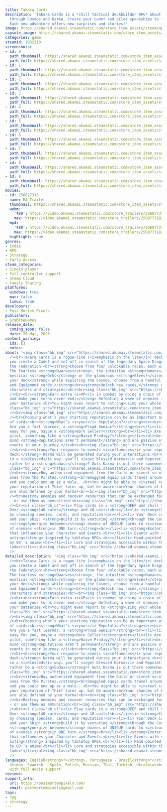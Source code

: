 ```yaml
---
title: Takara Cards
description: 'Takara Cards is a *chill tactical deckbuilder RPG* about adventuring
  through Cosmos and Karma. Create your cadet and pilot spaceships to find the Dragons:
  Each new adventure offers new surprises and stories!'
image: https://shared.akamai.steamstatic.com/store_item_assets/steam/apps/1932210/header.jpg?t=1730751312
capsule_image: https://shared.akamai.steamstatic.com/store_item_assets/steam/apps/1932210/capsule_231x87.jpg?t=1730751312
categories: game
steamid: 1932210
screenshots:
- id: 0
  path_thumbnail: https://shared.akamai.steamstatic.com/store_item_assets/steam/apps/1932210/ss_02750862b825307eadf4ddb398e3caed250e6123.600x338.jpg?t=1730751312
  path_full: https://shared.akamai.steamstatic.com/store_item_assets/steam/apps/1932210/ss_02750862b825307eadf4ddb398e3caed250e6123.1920x1080.jpg?t=1730751312
- id: 1
  path_thumbnail: https://shared.akamai.steamstatic.com/store_item_assets/steam/apps/1932210/ss_3f0ffebea9c3833ac6a0fc42b35a883dda93178b.600x338.jpg?t=1730751312
  path_full: https://shared.akamai.steamstatic.com/store_item_assets/steam/apps/1932210/ss_3f0ffebea9c3833ac6a0fc42b35a883dda93178b.1920x1080.jpg?t=1730751312
- id: 2
  path_thumbnail: https://shared.akamai.steamstatic.com/store_item_assets/steam/apps/1932210/ss_7b75779313f5072e7e9afe1dea89eb0a2f5b5f49.600x338.jpg?t=1730751312
  path_full: https://shared.akamai.steamstatic.com/store_item_assets/steam/apps/1932210/ss_7b75779313f5072e7e9afe1dea89eb0a2f5b5f49.1920x1080.jpg?t=1730751312
- id: 3
  path_thumbnail: https://shared.akamai.steamstatic.com/store_item_assets/steam/apps/1932210/ss_aa26540195f6c449ab3a045317ed45d8ea4511d9.600x338.jpg?t=1730751312
  path_full: https://shared.akamai.steamstatic.com/store_item_assets/steam/apps/1932210/ss_aa26540195f6c449ab3a045317ed45d8ea4511d9.1920x1080.jpg?t=1730751312
- id: 4
  path_thumbnail: https://shared.akamai.steamstatic.com/store_item_assets/steam/apps/1932210/ss_eb61d52f9efb1574ba28c721dc4facff9859dd48.600x338.jpg?t=1730751312
  path_full: https://shared.akamai.steamstatic.com/store_item_assets/steam/apps/1932210/ss_eb61d52f9efb1574ba28c721dc4facff9859dd48.1920x1080.jpg?t=1730751312
- id: 5
  path_thumbnail: https://shared.akamai.steamstatic.com/store_item_assets/steam/apps/1932210/ss_441a5de39242fe2cd14f386dcaf8026ca8122959.600x338.jpg?t=1730751312
  path_full: https://shared.akamai.steamstatic.com/store_item_assets/steam/apps/1932210/ss_441a5de39242fe2cd14f386dcaf8026ca8122959.1920x1080.jpg?t=1730751312
- id: 6
  path_thumbnail: https://shared.akamai.steamstatic.com/store_item_assets/steam/apps/1932210/ss_f261443f52914fd884fe998cf61b76cf1b70c5d4.600x338.jpg?t=1730751312
  path_full: https://shared.akamai.steamstatic.com/store_item_assets/steam/apps/1932210/ss_f261443f52914fd884fe998cf61b76cf1b70c5d4.1920x1080.jpg?t=1730751312
- id: 7
  path_thumbnail: https://shared.akamai.steamstatic.com/store_item_assets/steam/apps/1932210/ss_e12e6b19ce4d8d4b8b576f7f1302236d186d3735.600x338.jpg?t=1730751312
  path_full: https://shared.akamai.steamstatic.com/store_item_assets/steam/apps/1932210/ss_e12e6b19ce4d8d4b8b576f7f1302236d186d3735.1920x1080.jpg?t=1730751312
- id: 8
  path_thumbnail: https://shared.akamai.steamstatic.com/store_item_assets/steam/apps/1932210/ss_1ac57bb8399a28b0749943e2f8b7abc1ca36d16d.600x338.jpg?t=1730751312
  path_full: https://shared.akamai.steamstatic.com/store_item_assets/steam/apps/1932210/ss_1ac57bb8399a28b0749943e2f8b7abc1ca36d16d.1920x1080.jpg?t=1730751312
- id: 9
  path_thumbnail: https://shared.akamai.steamstatic.com/store_item_assets/steam/apps/1932210/ss_eb0e25f407d5307fe19615a04c18535cefd8f9e1.600x338.jpg?t=1730751312
  path_full: https://shared.akamai.steamstatic.com/store_item_assets/steam/apps/1932210/ss_eb0e25f407d5307fe19615a04c18535cefd8f9e1.1920x1080.jpg?t=1730751312
movies:
- id: 256877318
  name: EA Trailer
  thumbnail: https://shared.akamai.steamstatic.com/store_item_assets/steam/apps/256877318/movie.293x165.jpg?t=1683139744
  webm:
    '480': https://video.akamai.steamstatic.com/store_trailers/256877318/movie480_vp9.webm?t=1683139744
    max: https://video.akamai.steamstatic.com/store_trailers/256877318/movie_max_vp9.webm?t=1683139744
  mp4:
    '480': https://video.akamai.steamstatic.com/store_trailers/256877318/movie480.mp4?t=1683139744
    max: https://video.akamai.steamstatic.com/store_trailers/256877318/movie_max.mp4?t=1683139744
  highlight: true
genres:
- Indie
- RPG
- Strategy
- Early Access
steam_categories:
- Single-player
- Full controller support
- Steam Cloud
- Family Sharing
platforms:
  windows: true
  mac: false
  linux: true
developers:
- Post Mortem Pixels
publishers:
- GrabTheGames
release_date:
  coming_soon: false
  date: 28 Mar, 2023
content_warning:
  ids: []
  notes:
about: '<img class="bb_img" src="https://shared.akamai.steamstatic.com/store_item_assets/steam/apps/1932210/extras/pag_coop_robed_en.png?t=1730751312"
  /><br>Takara Cards is a rogue-lite (<i>emphasis on the lite</i>) deckbuilder where
  you create a Cadet and set off in search of the legendary Space Dragons who stole
  the Federation!<br><strong>Choose from four unlockable races, each with its ship:</strong>
  The fearless <strong>Dwarves</strong>, the intuitive <strong>Humans</strong>, the
  mystical <strong>Orks</strong> or the glamorous <strong>Elves!</strong><br><br><strong>Build
  your deck</strong> while exploring the Cosmos, choose from a handful of <strong>Maneuver
  and Equipment cards!</strong><br><strong>Unlock new races,</strong> and create new
  characters and strategies:<br><br><img class="bb_img" src="https://shared.akamai.steamstatic.com/store_item_assets/steam/apps/1932210/extras/page_char_creator.gif?t=1730751312"
  /><br><br><strong>Earn extra <i>XP</i> in combat by doing a chain of COMBOS!</strong><br><strong>Plan
  and make your turns never end:</strong> Defeating a wave of enemies <i>recharges</i>
  your batteries.<br>You might even resort to <strong>using your whole ship as a weapon!</strong><br><br><img
  class="bb_img" src="https://shared.akamai.steamstatic.com/store_item_assets/steam/apps/1932210/extras/break_off_en.gif?t=1730751312"
  /><br><img class="bb_img" src="https://shared.akamai.steamstatic.com/store_item_assets/steam/apps/1932210/extras/pag_karma_hands_en.png?t=1730751312"
  /><br>Choosing what’s your starting reputation can be as important as your choice
  of cards:<br><strong>What’s <i>your</i> Reputation?</strong><br><br><ul class="bb_ul"><li>
  Are you a fast learner, a <strong>Proud Genius?</strong><br></li><li> Business comes
  easy for you, maybe a <strong>Born Seller?</strong><br></li><li> Are you a gifted
  pilot, something like a <strong>Naive Prodigy?</strong></li></ul><br><i>Keep in
  mind <strong>Reputations aren’t permanent</strong> and are passive of change through
  events in your journey.</i><br><br><img class="bb_img" src="https://shared.akamai.steamstatic.com/store_item_assets/steam/apps/1932210/extras/page_reps.gif?t=1730751312"
  /><br><br><strong>Your response to events <i>influences</i> your reputation and
  deck:</strong> Karma will be generated during your interactions.<br>Say you respond
  in a <i>blessed</i> way… you’ll <i>get blessed Karma</i> and Reputation!<br>You
  rather be a <strong>badass</strong>? Guts Karma is out there somewhere in the Cosmos!<br><br><img
  class="bb_img" src="https://shared.akamai.steamstatic.com/store_item_assets/steam/apps/1932210/extras/pag_fuse_rpg_en.png?t=1730751312"
  /><br><strong>Buy authorized equipment from the Guild or <i>not-so-official</i>
  ones from the Pirates.</strong><br>Smuggled equip cards travel around the galaxy
  and you could end up as a mule...<br>You might be able to <i>steal cards</i> if
  your reputation of Thief turns up, but be aware:<br>Your chances of being caught
  are also defined by your Karma!<br><br><img class="bb_img" src="https://shared.akamai.steamstatic.com/store_item_assets/steam/apps/1932210/extras/pag_scrap_en.png?t=1730751312"
  /><br>Destroy enemies and recover resources that can be exchanged for various supplies
  - or use them as ammunition!<br><img class="bb_img" src="https://shared.akamai.steamstatic.com/store_item_assets/steam/apps/1932210/extras/separador.png?t=1730751312"
  /><br><ul class="bb_ul"><li> Play cards in a <strong>DEEP and chill turn-based combat.</strong><br></li><li>
  Over <strong>140 cards</strong> and 40 units!<br></li><li> <strong>Create your character</strong>
  by choosing species, cards, and reputation!<br></li><li> Your Deck is your Pilot
  and your Ship: <strong>Build it by venturing </strong>through the Cosmos and Events.<br></li><li>
  <strong>Synergize between</strong> dozens of UNIQUE cards to <i>clear</i> the board
  of enemies <strong>in ONE turn.</strong><br></li><li> <strong>Exoteric Karma system</strong>
  that influences your Character and Events.<br></li><li> Events with <strong>voice
  acting</strong> inspired by tabletop RPGs.<br></li><li> Hand-painted artwork inspired
  by 80''s anime!<br></li><li> Lore and strategies accessible within the game in the
  Codex!</li></ul><img class="bb_img" src="https://shared.akamai.steamstatic.com/store_item_assets/steam/apps/1932210/extras/separador.png?t=1730751312"
  />'
detailed_description: '<img class="bb_img" src="https://shared.akamai.steamstatic.com/store_item_assets/steam/apps/1932210/extras/pag_coop_robed_en.png?t=1730751312"
  /><br>Takara Cards is a rogue-lite (<i>emphasis on the lite</i>) deckbuilder where
  you create a Cadet and set off in search of the legendary Space Dragons who stole
  the Federation!<br><strong>Choose from four unlockable races, each with its ship:</strong>
  The fearless <strong>Dwarves</strong>, the intuitive <strong>Humans</strong>, the
  mystical <strong>Orks</strong> or the glamorous <strong>Elves!</strong><br><br><strong>Build
  your deck</strong> while exploring the Cosmos, choose from a handful of <strong>Maneuver
  and Equipment cards!</strong><br><strong>Unlock new races,</strong> and create new
  characters and strategies:<br><br><img class="bb_img" src="https://shared.akamai.steamstatic.com/store_item_assets/steam/apps/1932210/extras/page_char_creator.gif?t=1730751312"
  /><br><br><strong>Earn extra <i>XP</i> in combat by doing a chain of COMBOS!</strong><br><strong>Plan
  and make your turns never end:</strong> Defeating a wave of enemies <i>recharges</i>
  your batteries.<br>You might even resort to <strong>using your whole ship as a weapon!</strong><br><br><img
  class="bb_img" src="https://shared.akamai.steamstatic.com/store_item_assets/steam/apps/1932210/extras/break_off_en.gif?t=1730751312"
  /><br><img class="bb_img" src="https://shared.akamai.steamstatic.com/store_item_assets/steam/apps/1932210/extras/pag_karma_hands_en.png?t=1730751312"
  /><br>Choosing what’s your starting reputation can be as important as your choice
  of cards:<br><strong>What’s <i>your</i> Reputation?</strong><br><br><ul class="bb_ul"><li>
  Are you a fast learner, a <strong>Proud Genius?</strong><br></li><li> Business comes
  easy for you, maybe a <strong>Born Seller?</strong><br></li><li> Are you a gifted
  pilot, something like a <strong>Naive Prodigy?</strong></li></ul><br><i>Keep in
  mind <strong>Reputations aren’t permanent</strong> and are passive of change through
  events in your journey.</i><br><br><img class="bb_img" src="https://shared.akamai.steamstatic.com/store_item_assets/steam/apps/1932210/extras/page_reps.gif?t=1730751312"
  /><br><br><strong>Your response to events <i>influences</i> your reputation and
  deck:</strong> Karma will be generated during your interactions.<br>Say you respond
  in a <i>blessed</i> way… you’ll <i>get blessed Karma</i> and Reputation!<br>You
  rather be a <strong>badass</strong>? Guts Karma is out there somewhere in the Cosmos!<br><br><img
  class="bb_img" src="https://shared.akamai.steamstatic.com/store_item_assets/steam/apps/1932210/extras/pag_fuse_rpg_en.png?t=1730751312"
  /><br><strong>Buy authorized equipment from the Guild or <i>not-so-official</i>
  ones from the Pirates.</strong><br>Smuggled equip cards travel around the galaxy
  and you could end up as a mule...<br>You might be able to <i>steal cards</i> if
  your reputation of Thief turns up, but be aware:<br>Your chances of being caught
  are also defined by your Karma!<br><br><img class="bb_img" src="https://shared.akamai.steamstatic.com/store_item_assets/steam/apps/1932210/extras/pag_scrap_en.png?t=1730751312"
  /><br>Destroy enemies and recover resources that can be exchanged for various supplies
  - or use them as ammunition!<br><img class="bb_img" src="https://shared.akamai.steamstatic.com/store_item_assets/steam/apps/1932210/extras/separador.png?t=1730751312"
  /><br><ul class="bb_ul"><li> Play cards in a <strong>DEEP and chill turn-based combat.</strong><br></li><li>
  Over <strong>140 cards</strong> and 40 units!<br></li><li> <strong>Create your character</strong>
  by choosing species, cards, and reputation!<br></li><li> Your Deck is your Pilot
  and your Ship: <strong>Build it by venturing </strong>through the Cosmos and Events.<br></li><li>
  <strong>Synergize between</strong> dozens of UNIQUE cards to <i>clear</i> the board
  of enemies <strong>in ONE turn.</strong><br></li><li> <strong>Exoteric Karma system</strong>
  that influences your Character and Events.<br></li><li> Events with <strong>voice
  acting</strong> inspired by tabletop RPGs.<br></li><li> Hand-painted artwork inspired
  by 80''s anime!<br></li><li> Lore and strategies accessible within the game in the
  Codex!</li></ul><img class="bb_img" src="https://shared.akamai.steamstatic.com/store_item_assets/steam/apps/1932210/extras/separador.png?t=1730751312"
  />'
languages: English<strong>*</strong>, Portuguese - Brazil<strong>*</strong>, French,
  German, Spanish - Spain, Polish, Russian, Thai, Turkish, Ukrainian<br><strong>*</strong>languages
  with full audio support
reviews:
support_info:
  url: https://postmortempixels.com/
  email: postmortempixels@gmail.com
tags:
- rpg
- strategy
---
```

